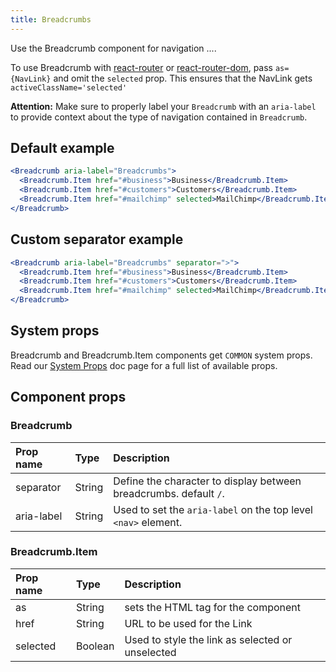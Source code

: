 ```yaml
---
title: Breadcrumbs
---
```


Use the Breadcrumb component for navigation ....

To use Breadcrumb with [react-router](https://github.com/ReactTraining/react-router) or
[react-router-dom](https://www.npmjs.com/package/react-router-dom), pass
`as={NavLink}` and omit the `selected` prop.
This ensures that the NavLink gets `activeClassName='selected'`

**Attention:** Make sure to properly label your `Breadcrumb` with an `aria-label` to provide context about the type of navigation contained in `Breadcrumb`.

## Default example

```jsx live
<Breadcrumb aria-label="Breadcrumbs">
  <Breadcrumb.Item href="#business">Business</Breadcrumb.Item>
  <Breadcrumb.Item href="#customers">Customers</Breadcrumb.Item>
  <Breadcrumb.Item href="#mailchimp" selected>MailChimp</Breadcrumb.Item>
</Breadcrumb>
```

## Custom separator example

```jsx live
<Breadcrumb aria-label="Breadcrumbs" separator=">">
  <Breadcrumb.Item href="#business">Business</Breadcrumb.Item>
  <Breadcrumb.Item href="#customers">Customers</Breadcrumb.Item>
  <Breadcrumb.Item href="#mailchimp" selected>MailChimp</Breadcrumb.Item>
</Breadcrumb>
```

## System props

Breadcrumb and Breadcrumb.Item components get `COMMON` system props. Read our [System Props](/system-props) doc page for a full list of available props.

## Component props

### Breadcrumb

| Prop name  | Type    | Description                                                                            |
| :--------- | :------ | :------------------------------------------------------------------------------------- |
| separator  | String  | Define the character to display between breadcrumbs. default `/`.                      |
| aria-label | String  | Used to set the `aria-label` on the top level `<nav>` element.                         |

### Breadcrumb.Item

| Prop name | Type    | Description                                      |
| :-------- | :------ | :----------------------------------------------- |
| as        | String  | sets the HTML tag for the component              |
| href      | String  | URL to be used for the Link                      |
| selected  | Boolean | Used to style the link as selected or unselected |
